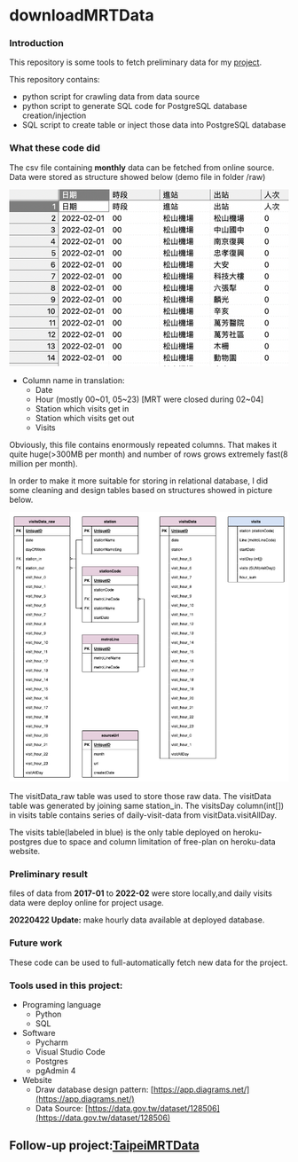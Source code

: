# downloadMRTData

### Introduction

This repository is some tools to fetch preliminary data for my [project](https://github.com/ker07/TaipeiMRTData).

This repository contains:

- python script for crawling data from data source
- python script to generate SQL code for PostgreSQL database creation/injection
- SQL script to create table or inject those data into PostgreSQL database

### What these code did

The csv file containing **monthly** data can be fetched from online source. Data were stored as structure showed below (demo file in folder  /raw)

![raw.png](./README/raw.png)

- Column name in translation:
    - Date
    - Hour (mostly 00~01, 05~23) [MRT were closed during 02~04]
    - Station which visits get in
    - Station which visits get out
    - Visits

Obviously, this file contains enormously repeated columns. That makes it quite huge(>300MB per month) and number of rows grows extremely fast(8 million per month).

In order to make it more suitable for storing in relational database, I did some cleaning and design tables based on structures showed in picture below.

![dbDesign.jpg](./README/20220422dbDesign.png)

The visitData_raw table was used to store those raw data. The visitData table was generated by joining same station_in. The visitsDay column(int[]) in visits table contains series of daily-visit-data from visitData.visitAllDay.

The visits table(labeled in blue) is the only table deployed on heroku-postgres due to space and column limitation of free-plan on heroku-data website.

### Preliminary result

files of data from **2017-01** to **2022-02** were store locally,and  daily visits data were deploy online for project usage.

**20220422 Update:** make hourly data available at deployed database.

### Future work

These code can be used to full-automatically fetch new data for the project.

### Tools used in this project:

- Programing language
    - Python
    - SQL
- Software
    - Pycharm
    - Visual Studio Code
    - Postgres
    - pgAdmin 4
- Website
    - Draw database design pattern: [https://app.diagrams.net/](https://app.diagrams.net/)
    - Data Source: [https://data.gov.tw/dataset/128506](https://data.gov.tw/dataset/128506)

## Follow-up project:[TaipeiMRTData](https://github.com/ker07/TaipeiMRTData)